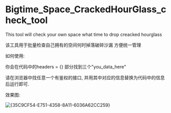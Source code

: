 # Bigtime_Space_CrackedHourGlass_check_tool
This tool will check your own space what time to drop creacked hourglass

该工具用于批量检查自己拥有的空间何时掉落破碎沙漏 方便统一管理

如何使用:

你会在代码中的headers = {} 部分找到三个"you_data_here"

请在浏览器中找任意一个有鉴权的接口, 并用其中对应的信息替换为代码中的信息后运行即可.

效果图:

![{35C9CF54-E751-4358-8A11-6036A62CC259}](https://github.com/pyDraco9/Bigtime_Space_CrackedHourGlass_check_tool/assets/11333467/edc6694f-d37f-4a86-bd55-996cfe4a1244)
